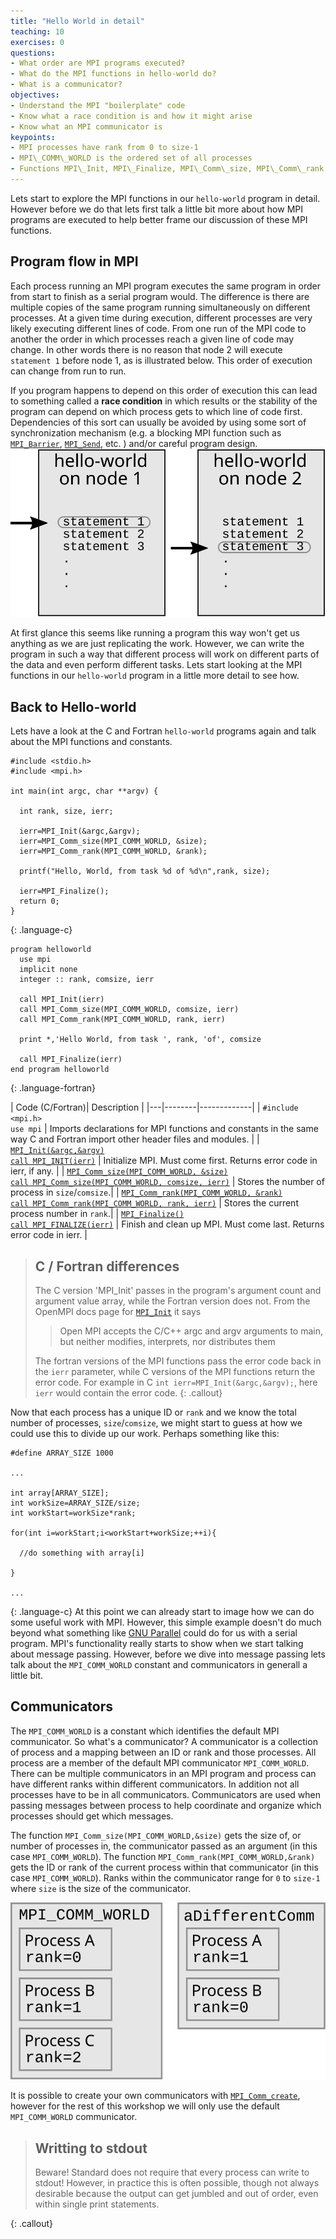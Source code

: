 ```yaml
---
title: "Hello World in detail"
teaching: 10
exercises: 0
questions:
- What order are MPI programs executed?
- What do the MPI functions in hello-world do?
- What is a communicator?
objectives:
- Understand the MPI "boilerplate" code
- Know what a race condition is and how it might arise
- Know what an MPI communicator is
keypoints:
- MPI processes have rank from 0 to size-1
- MPI\_COMM\_WORLD is the ordered set of all processes
- Functions MPI\_Init, MPI\_Finalize, MPI\_Comm\_size, MPI\_Comm\_rank are fundamental to any MPI program
---
```


Lets start to explore the MPI functions in our `hello-world` program in detail. However before we do that lets first talk a little bit more about how MPI programs are executed to help better frame our discussion of these MPI functions.

## Program flow in MPI
Each process running an MPI program executes the same program in order from start to finish as a serial program would. The difference is there are multiple copies of the same program running simultaneously on different processes. At a given time during execution, different processes are very likely executing different lines of code. From one run of the MPI code to another the order in which processes reach a given line of code may change. In other words there is no reason that node 2 will execute `statement 1` before node 1, as is illustrated below. This order of execution can change from run to run.

If you program happens to depend on this order of execution this can lead to something called a **race condition** in which results or the stability of the program can depend on which process gets to which line of code first. Dependencies of this sort can usually be avoided by using some sort of synchronization mechanism (e.g. a blocking MPI function such as [`MPI_Barrier`](https://www.open-mpi.org/doc/v3.1/man3/MPI_Barrier.3.php), [`MPI_Send`](https://www.open-mpi.org/doc/v3.1/man3/MPI_Send.3.php), etc. ) and/or careful program design.
![](../fig/program_flow.svg)

At first glance this seems like running a program this way won't get us anything as we are just replicating the work. However, we can write the program in such a way that different process will work on different parts of the data and even perform different tasks. Lets start looking at the MPI functions in our `hello-world` program in a little more detail to see how.

## Back to Hello-world
Lets have a look at the C and Fortran `hello-world` programs again and talk about the MPI functions and constants.

~~~
#include <stdio.h>
#include <mpi.h>

int main(int argc, char **argv) {
  
  int rank, size, ierr;
  
  ierr=MPI_Init(&argc,&argv);
  ierr=MPI_Comm_size(MPI_COMM_WORLD, &size);
  ierr=MPI_Comm_rank(MPI_COMM_WORLD, &rank);
  
  printf("Hello, World, from task %d of %d\n",rank, size);
  
  ierr=MPI_Finalize();
  return 0;
}
~~~
{: .language-c}
~~~
program helloworld
  use mpi
  implicit none
  integer :: rank, comsize, ierr
  
  call MPI_Init(ierr)
  call MPI_Comm_size(MPI_COMM_WORLD, comsize, ierr)
  call MPI_Comm_rank(MPI_COMM_WORLD, rank, ierr)
  
  print *,'Hello World, from task ', rank, 'of', comsize
  
  call MPI_Finalize(ierr)
end program helloworld
~~~
{: .language-fortran}

| Code (C/Fortran)| Description |
|---|--------|-------------|
| `#include <mpi.h>`<br/>`use mpi` | Imports declarations for MPI functions and constants in the same way C and Fortran import other header files and modules. |
| [`MPI_Init(&argc,&argv)`](https://www.open-mpi.org/doc/v3.1/man3/MPI_Init.3.php) <br/> [`call MPI_INIT(ierr)`](https://www.open-mpi.org/doc/v3.1/man3/MPI_Init.3.php) | Initialize MPI. Must come first. Returns error code in ierr, if any. |
| [`MPI_Comm_size(MPI_COMM_WORLD, &size)`](https://www.open-mpi.org/doc/v3.1/man3/MPI_Comm_size.3.php) <br/> [`call MPI_Comm_size(MPI_COMM_WORLD, comsize, ierr)`](https://www.open-mpi.org/doc/v3.1/man3/MPI_Comm_size.3.php) | Stores the number of process in `size`/`comsize`.|
| [`MPI_Comm_rank(MPI_COMM_WORLD, &rank)`](https://www.open-mpi.org/doc/v3.1/man3/MPI_Comm_rank.3.php) <br/> [`call MPI_Comm_rank(MPI_COMM_WORLD, rank, ierr)`](https://www.open-mpi.org/doc/v3.1/man3/MPI_Comm_rank.3.php) | Stores the current process number in `rank`.|
| [`MPI_Finalize()`](https://www.open-mpi.org/doc/v3.1/man3/MPI_Finalize.3.php) <br/> [`call MPI_FINALIZE(ierr)`](https://www.open-mpi.org/doc/v3.1/man3/MPI_Finalize.3.php) | Finish and clean up MPI. Must come last. Returns error code in ierr. |

> ## C / Fortran differences
> The C version 'MPI_Init' passes in the program's argument count and argument value array, while the Fortran version does not. From the OpenMPI docs page for [`MPI_Init`](https://www.open-mpi.org/doc/v3.1/man3/MPI_Init.3.php) it says 
> > Open MPI accepts the C/C++ argc and argv arguments to main, but neither modifies, interprets, nor distributes them
>
> The fortran versions of the MPI functions pass the error code back in the `ierr` parameter, while C versions of the MPI functions return the error code. For example in C `int ierr=MPI_Init(&argc,&argv);`, here `ierr` would contain the error code.
{: .callout}

Now that each process has a unique ID or `rank` and we know the total number of processes, `size`/`comsize`, we might start to guess at how we could use this to divide up our work. Perhaps something like this:

~~~
#define ARRAY_SIZE 1000

...

int array[ARRAY_SIZE];
int workSize=ARRAY_SIZE/size;
int workStart=workSize*rank;

for(int i=workStart;i<workStart+workSize;++i){
  
  //do something with array[i]
  
}

...
~~~
{: .language-c}
At this point we can already start to image how we can do some useful work with MPI. However, this simple example doesn't do much beyond what something like [GNU Parallel](https://docs.computecanada.ca/wiki/GNU_Parallel) could do for us with a serial program. MPI's functionality really starts to show when we start talking about message passing. However, before we dive into message passing lets talk about the `MPI_COMM_WORLD` constant and communicators in generall a little bit.

## Communicators

The `MPI_COMM_WORLD` is a constant which identifies the default MPI communicator. So what's a communicator? A communicator is a collection of process and a mapping between an ID or rank and those processes. All process are a member of the default MPI communicator `MPI_COMM_WORLD`. There can be multiple communicators in an MPI program and process can have different ranks within different communicators. In addition not all processes have to be in all communicators. Communicators are used when passing messages between process to help coordinate and organize which processes should get which messages.

The function `MPI_Comm_size(MPI_COMM_WORLD,&size)` gets the size of, or number of processes in, the communicator passed as an argument (in this case `MPI_COMM_WORLD`). The function `MPI_Comm_rank(MPI_COMM_WORLD,&rank)` gets the ID or rank of the current process within that communicator (in this case `MPI_COMM_WORLD`). Ranks within the communicator range for `0` to `size-1` where `size` is the size of the communicator.

![](../fig/communicators.svg)

It is possible to create your own communicators with [`MPI_Comm_create`](https://www.open-mpi.org/doc/v3.1/man3/MPI_Comm_create.3.php), however for the rest of this workshop we will only use the default `MPI_COMM_WORLD` communicator.

> ## Writting to stdout
> Beware!  Standard does not require that every process can write to stdout! However, in practice this is often possible, though not always desirable because the output can get jumbled and out of order, even within single print statements.
>
{: .callout}

